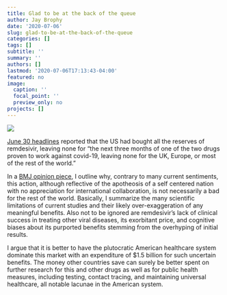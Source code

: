 ```yaml
---
title: Glad to be at the back of the queue
author: Jay Brophy
date: '2020-07-06'
slug: glad-to-be-at-the-back-of-the-queue
categories: []
tags: []
subtitle: ''
summary: ''
authors: []
lastmod: '2020-07-06T17:13:43-04:00'
featured: no
image:
  caption: ''
  focal_point: ''
  preview_only: no
projects: []
---
```




![](/img/pills_header.jpg)   

[June 30 headlines](https://www.theguardian.com/us-news/2020/jun/30/us-buys-up-world-stock-of-key-covid-19-drug?CMP=share_btn_tw) reported that the US had bought all the reserves of remdesivir, leaving none 
for “the next three months of one of the two drugs proven to work against covid-19, leaving none for the UK, Europe, or most of the rest of the world.” 

In a [BMJ opinion piece](https://blogs.bmj.com/bmj/2020/07/03/as-the-us-purchases-world-stocks-of-remdesivir-why-the-rest-of-the-world-should-be-glad-to-be-at-the-back-of-the-queue/), I outline why, contrary to many current sentiments, this action, although reflective of the apotheosis of a self centered nation with no appreciation for international collaboration, is not necessarily a bad for the rest of the world. Basically, I summarize the many scientific limitations of current studies and their likely over-exaggeration of any meaningful benefits. Also not to be ignored are remdesivir’s lack of clinical success in treating other viral diseases, its exorbitant price, and cognitive biases about its purported benefits stemming from the overhyping of initial results.

I argue that it is better to have the plutocratic American healthcare system dominate this market with an expenditure of $1.5 billion for such uncertain benefits. The money other countries save can surely be better spent on further research for this and other drugs as well as for public health measures, including testing, contact tracing, and maintaining universal healthcare, all notable lacunae in the American system.

